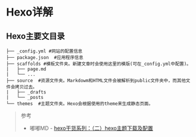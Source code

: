 # Hexo详解

## Hexo主要文目录
```
├── _config.yml #网站的配置信息
├── package.json  #应用程序信息
├── scaffolds #模板文件夹。新建文章时会使用这里的模版(可在_config.yml中配置)。
|   ├── page.md
|   └── ...
├── source  #资源文件夹。Markdowm和HTML文件会被解析到public文件夹中，而其他文件会拷贝过去。
|   ├── _drafts
|   └── _posts
└── themes  #主题文件夹。Hexo会根据使用的theme来生成静态页面。
```


> 参考
> * 嘟嘟MD - [hexo干货系列：（二）hexo主题下载及配置](http://tengj.top/2016/02/26/hexo2/)
